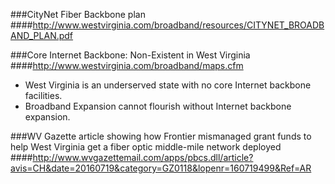 ###CityNet Fiber Backbone plan
####http://www.westvirginia.com/broadband/resources/CITYNET_BROADBAND_PLAN.pdf

###Core Internet Backbone: Non-Existent in West Virginia
####http://www.westvirginia.com/broadband/maps.cfm
  - West Virginia is an underserved state with no core Internet backbone facilities.
  - Broadband Expansion cannot flourish without Internet backbone expansion.

###WV Gazette article showing how Frontier mismanaged grant funds to help West Virginia get a fiber optic middle-mile network deployed
####http://www.wvgazettemail.com/apps/pbcs.dll/article?avis=CH&date=20160719&category=GZ0118&lopenr=160719499&Ref=AR